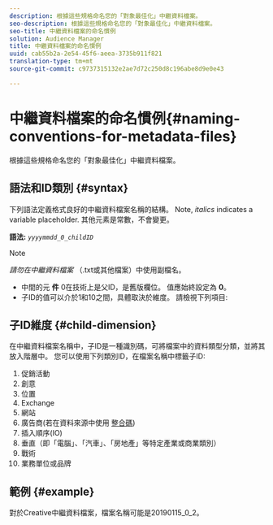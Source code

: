 ```yaml
---
description: 根據這些規格命名您的「對象最佳化」中繼資料檔案。
seo-description: 根據這些規格命名您的「對象最佳化」中繼資料檔案。
seo-title: 中繼資料檔案的命名慣例
solution: Audience Manager
title: 中繼資料檔案的命名慣例
uuid: cab55b2a-2e54-45f6-aeea-3735b911f821
translation-type: tm+mt
source-git-commit: c9737315132e2ae7d72c250d8c196abe8d9e0e43

---
```



# 中繼資料檔案的命名慣例{#naming-conventions-for-metadata-files}

根據這些規格命名您的「對象最佳化」中繼資料檔案。

## 語法和ID類別 {#syntax}

下列語法定義格式良好的中繼資料檔案名稱的結構。 Note, *italics* indicates a variable placeholder. 其他元素是常數，不會變更。

**語法:** *`yyyymmdd_0_childID`*

>[!NOTE]
>
>*請勿在中繼資料檔案* （.txt或其他檔案）中使用副檔名。

<!--In the name syntax, you'll notice a parent ID variable. Don't confuse it with the parent ID used in the [metadata file contents](../../../reporting/audience-optimization-reports/metadata-files-intro/metadata-file-contents.md). These 2 variables seem similar, but they represent different things:-->

* 中間的元 **件** 0在技術上是父ID，是舊版欄位。 值應始終設定為 **0**。
* 子ID的值可以介於1和10之間，具體取決於維度。 請檢視下列項目: 

## 子ID維度 {#child-dimension}

在中繼資料檔案名稱中，子ID是一種識別碼，可將檔案中的資料類型分類，並將其放入階層中。 您可以使用下列類別ID，在檔案名稱中標籤子ID:

1. 促銷活動
1. 創意
1. 位置
1. Exchange
1. 網站
1. 廣告商(若在資料來源中使用 [整合碼](../../../features/manage-datasources.md#details))
1. 插入順序(IO)
1. 垂直（即「電腦」、「汽車」、「房地產」等特定產業或商業類別）
1. 戰術
1. 業務單位或品牌

## 範例 {#example}

對於Creative中繼資料檔案，檔案名稱可能是20190115_0_2。

<!--Let's take a look at how you would use these IDs in a metadata file name. As an example, say your data file consists of campaign creatives. In this case, the campaign is a parent object and the creatives are child objects because they belong to, or are contained by, the campaign. As a result, you'd choose the following IDs for the metadata file name:

* Parent ID: `1` 
* Child ID: `2`

Your metadata file name would look like this: `20150827_1_2`

Sometimes, you might have data that does not belong to a parent object. Whenever this is the case, select ID 0 for the parent ID. In this case, your file title would look like this: `20150827_0_2`. -->
